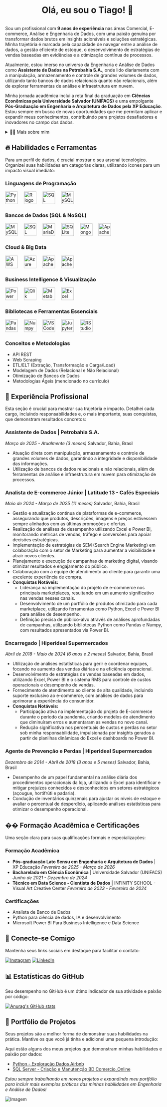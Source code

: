 <!--título-->
<div id="user-content-toc">
  <ul align="center">
    <summary><h1 style="display: inline-block">Olá, eu sou o Tiago! 👋</h1></summary>
</div>

<!-- Sobre Mim -->
<p>
  Sou um profissional com <strong>9 anos de experiência</strong> nas áreas Comercial, E-commerce, Análise e Engenharia de Dados, com uma paixão genuína por transformar dados brutos em insights acionáveis e soluções estratégicas. Minha trajetória é marcada pela capacidade de navegar entre a análise de dados, a gestão eficiente de estoque, o desenvolvimento de estratégias de vendas baseadas em evidências e a otimização contínua de processos.
</p>
<p>
  Atualmente, estou imerso no universo da Engenharia e Análise de Dados como <strong>Assistente de Dados na Petrobahia S.A.</strong>, onde lido diariamente com a manipulação, armazenamento e controle de grandes volumes de dados, utilizando tanto bancos de dados relacionais quanto não relacionais, além de explorar ferramentas de análise e infraestrutura em nuvem.
</p>
<p>
  Minha jornada acadêmica inclui a reta final da graduação em <strong>Ciências Econômicas pela Universidade Salvador (UNIFACS)</strong> e uma empolgante <strong>Pós-Graduação em Engenharia e Arquitetura de Dados pela XP Educação</strong>. Estou sempre em busca de novas oportunidades que me permitam aplicar e expandir meus conhecimentos, contribuindo para projetos desafiadores e inovadores no campo dos dados.
</p>

<!-- Dropdown para mais detalhes -->
<details>
  <summary>👨‍💻 Mais sobre mim</summary>
  <p>
    - �� Tenho 31 anos e sou de Salvador-Ba. Sou um entusiasta por tecnologia e adoro desvendar padrões e histórias escondidas nos dados.
    - ⚡ Nos meus momentos de lazer, gosto de mergulhar em uma boa leitura (seja um livro, jornais ou relatórios de resultados de empresas), assistir filmes e, claro, jogar! \o/
  </p>
</details>

<!-- Habilidades e Ferramentas -->
## 🔥 Habilidades e Ferramentas

Para um perfil de dados, é crucial mostrar o seu arsenal tecnológico. Organizei suas habilidades em categorias claras, utilizando ícones para um impacto visual imediato:

### Linguagens de Programação
<div align="left">
  <img src="https://cdn.jsdelivr.net/gh/devicons/devicon/icons/python/python-original.svg" height="40" alt="Python logo" />
  <img width="12" />
  <img src="https://cdn.jsdelivr.net/gh/devicons/devicon/icons/r/r-original.svg" height="40" alt="R logo" />
  <img width="12" />
  <img src="https://cdn.jsdelivr.net/gh/devicons/devicon/icons/sqlserver/sqlserver-original.svg" height="40" alt="SQL Server logo" />
  <img width="12" />
  <img src="https://cdn.jsdelivr.net/gh/devicons/devicon/icons/mysql/mysql-original.svg" height="40" alt="MySQL logo" />
</div>

### Bancos de Dados (SQL & NoSQL)
<div align="left">
  <img src="https://cdn.jsdelivr.net/gh/devicons/devicon/icons/mysql/mysql-original.svg" height="40" alt="MySQL logo" />
  <img width="12" />
  <img src="https://cdn.jsdelivr.net/gh/devicons/devicon/icons/sqlserver/sqlserver-original.svg" height="40" alt="SQL Server logo" />
  <img width="12" />
  <img src="https://cdn.jsdelivr.net/gh/devicons/devicon/icons/mariadb/mariadb-original.svg" height="40" alt="MariaDB logo" />
  <img width="12" />
  <img src="https://cdn.jsdelivr.net/gh/devicons/devicon/icons/sqlite/sqlite-original.svg" height="40" alt="SQLite logo" />
  <img width="12" />
  <img src="https://cdn.jsdelivr.net/gh/devicons/devicon/icons/mongodb/mongodb-original.svg" height="40" alt="MongoDB logo" />
  <img width="12" />
  <img src="https://cdn.jsdelivr.net/gh/devicons/devicon/icons/apachecassandra/apachecassandra-original.svg" height="40" alt="Apache Cassandra logo" />
</div>

### Cloud & Big Data
<div align="left">
  <img src="https://cdn.jsdelivr.net/gh/devicons/devicon/icons/amazonwebservices/amazonwebservices-original.svg" height="40" alt="AWS logo" />
  <img width="12" />
  <img src="https://cdn.jsdelivr.net/gh/devicons/devicon/icons/azure/azure-original.svg" height="40" alt="Azure logo" />
  <img width="12" />
  <img src="https://cdn.jsdelivr.net/gh/devicons/devicon/icons/apachespark/apachespark-original.svg" height="40" alt="Apache Spark logo" />
  <img width="12" />
  <img src="https://cdn.jsdelivr.net/gh/devicons/devicon/icons/apacheairflow/apacheairflow-original.svg" height="40" alt="Apache Airflow logo" />
</div>

### Business Intelligence & Visualização
<div align="left">
  <img src="https://cdn.jsdelivr.net/gh/devicons/devicon/icons/powerbi/powerbi-plain.svg" height="40" alt="Power BI logo" />
  <img width="12" />
  <img src="https://img.shields.io/badge/Qlik-009845?style=for-the-badge&logo=qlik&logoColor=white" height="40" alt="Qlik logo" />
  <img width="12" />
  <img src="https://img.shields.io/badge/Metabase-5022C3?style=for-the-badge&logo=metabase&logoColor=white" height="40" alt="Metabase logo" />
  <img width="12" />
  <img src="https://cdn.jsdelivr.net/gh/devicons/devicon/icons/excel/excel-plain.svg" height="40" alt="Excel logo" />
</div>

### Bibliotecas e Ferramentas Essenciais
<div align="left">
  <img src="https://cdn.jsdelivr.net/gh/devicons/devicon/icons/pandas/pandas-original.svg" height="40" alt="Pandas logo" />
  <img width="12" />
  <img src="https://cdn.jsdelivr.net/gh/devicons/devicon/icons/numpy/numpy-original.svg" height="40" alt="Numpy logo" />
  <img width="12" />
  <img src="https://cdn.jsdelivr.net/gh/devicons/devicon/icons/vscode/vscode-original.svg" height="40" alt="VS Code logo" />
  <img width="12" />
  <img src="https://cdn.jsdelivr.net/gh/devicons/devicon/icons/jupyter/jupyter-original.svg" height="40" alt="Jupyter logo" />
  <img width="12" />
  <img src="https://cdn.jsdelivr.net/gh/devicons/devicon/icons/rstudio/rstudio-original.svg" height="40" alt="RStudio logo" />
</div>

### Conceitos e Metodologias
- API REST
- Web Scraping
- ETL/ELT (Extração, Transformação e Carga/Load)
- Modelagem de Dados (Relacional e Não Relacional)
- Otimização de Bancos de Dados
- Metodologias Ágeis (mencionado no currículo)

## 💼 Experiência Profissional

Esta seção é crucial para mostrar sua trajetória e impacto. Detalhei cada cargo, incluindo responsabilidades e, o mais importante, suas conquistas, que demonstram resultados concretos:

### Assistente de Dados | Petrobahia S.A.
_Março de 2025 - Atualmente (3 meses)_
Salvador, Bahia, Brasil
- Atuação direta com manipulação, armazenamento e controle de grandes volumes de dados, garantindo a integridade e disponibilidade das informações.
- Utilização de bancos de dados relacionais e não relacionais, além de ferramentas de análise e infraestrutura em nuvem para otimização de processos.

### Analista de E-commerce Júnior | Latitude 13 - Cafés Especiais
_Maio de 2024 - Março de 2025 (11 meses)_
Salvador, Bahia, Brasil
- Gestão e atualização contínua de plataformas de e-commerce, assegurando que produtos, descrições, imagens e preços estivessem sempre alinhados com as últimas promoções e ofertas.
- Realização de análises de desempenho utilizando Excel e Power BI, monitorando métricas de vendas, tráfego e conversões para apoiar decisões estratégicas.
- Implementação de estratégias de SEM (Search Engine Marketing) em colaboração com o setor de Marketing para aumentar a visibilidade e atrair novos clientes.
- Planejamento e execução de campanhas de marketing digital, visando otimizar resultados e engajamento do público.
- Colaboração com a equipe de atendimento ao cliente para garantir uma excelente experiência de compra.
- **Conquistas Notáveis:**
  - Liderança na implementação do projeto de e-commerce nos principais marketplaces, resultando em um aumento significativo nas vendas nesses canais.
  - Desenvolvimento de um portfólio de produtos otimizado para cada marketplace, utilizando ferramentas como Python, Excel e Power BI para análise de desempenho.
  - Definição precisa de público-alvo através de análises aprofundadas de campanhas, utilizando bibliotecas Python como Pandas e Numpy, com resultados apresentados via Power BI.

### Encarregado | Hiperideal Supermercados
_Abril de 2018 - Maio de 2024 (6 anos e 2 meses)_
Salvador, Bahia, Brasil
- Utilização de análises estatísticas para gerir e coordenar equipes, focando no aumento das vendas diárias e na eficiência operacional.
- Desenvolvimento de estratégias de vendas baseadas em dados, utilizando Excel, Power BI e o sistema RMS para controle de custos operacionais e desempenho de vendas.
- Fornecimento de atendimento ao cliente de alta qualidade, incluindo suporte exclusivo ao e-commerce, com análises de dados para aprimorar a experiência do consumidor.
- **Conquistas Notáveis:**
  - Participação ativa na implementação do projeto de E-commerce durante o período da pandemia, criando modelos de atendimento que diminuíram erros e aumentaram as vendas no novo canal.
  - Redução significativa nos percentuais de custos e perdas no setor sob minha responsabilidade, impulsionada por insights gerados a partir de planilhas dinâmicas do Excel e dashboards no Power BI.

### Agente de Prevenção e Perdas | Hiperideal Supermercados
_Dezembro de 2014 - Abril de 2018 (3 anos e 5 meses)_
Salvador, Bahia, Brasil
- Desempenho de um papel fundamental na análise diária dos procedimentos operacionais da loja, utilizando o Excel para identificar e mitigar prejuízos conhecidos e desconhecidos em setores estratégicos (açougue, hortifrúti e padaria).
- Condução de inventários quinzenais para ajustar os níveis de estoque e avaliar o percentual de desperdício, aplicando análises estatísticas para otimizar o desempenho operacional.

## �� Formação Acadêmica e Certificações

Uma seção clara para suas qualificações formais e especializações:

### Formação Acadêmica
- **Pós-graduação Lato Sensu em Engenharia e Arquitetura de Dados** | XP Educação
  _Fevereiro de 2025 - Março de 2026_
- **Bacharelado em Ciência Econômica** | Universidade Salvador (UNIFACS)
  _Junho de 2021 - Dezembro de 2024_
- **Técnico em Data Science - Cientista de Dados** | INFINITY SCHOOL - Visual Art Creative Center
  _Fevereiro de 2023 - Fevereiro de 2024_

### Certificações
- Analista de Banco de Dados
- Python para ciência de dados, IA e desenvolvimento
- Microsoft Power BI Para Business Intelligence e Data Science

<!-- Links -->
## 🔗 Conecte-se Comigo

Mantenha seus links sociais em destaque para facilitar o contato:

[![Instagram](https://img.shields.io/badge/Instagram-E4405F?style=for-the-badge&logo=instagram&logoColor=white)](https://www.instagram.com/gomes_ti23/)
[![LinkedIn](https://img.shields.io/badge/LinkedIn-0077B5?style=for-the-badge&logo=linkedin&logoColor=white)](https://www.linkedin.com/in/tiago-gomes-759a42226/)

<!-- GithubStats -->
## 📊 Estatísticas do GitHub

Seu desempenho no GitHub é um ótimo indicador de sua atividade e paixão por código:

[![Anurag's GitHub stats](https://github-readme-stats.vercel.app/api?username=gomes-ti23&show_icons=true&theme=gotham)](https://github.com/gomes-ti23/github-readme-stats)

<!-- Portfolio -->
## 🚀 Portfólio de Projetos

Seus projetos são a melhor forma de demonstrar suas habilidades na prática. Mantive os que você já tinha e adicionei uma pequena introdução:

Aqui estão alguns dos meus projetos que demonstram minhas habilidades e paixão por dados:

- [Python - Exploração Dados Airbnb](https://github.com/gomes-ti23/Projeto_Python/blob/main/Análise_Dados_Airbnb_Los_Angeles_2023.ipynb)
- [SQL Server - Criação e Manutenção BD Comercio_Online](https://github.com/gomes-ti23/SQL_Comercio_Online)

_Estou sempre trabalhando em novos projetos e expandindo meu portfólio para incluir mais exemplos práticos das minhas habilidades em Engenharia e Análise de Dados!_

<!-- GIF -->
<p align="left">
  <img align="center" src="https://github.com/VariableBee/VariableBee/assets/77739311/4e9f41af-6b57-49a7-b15a-74322e96b4d7" alt="Imagem">
</p>
